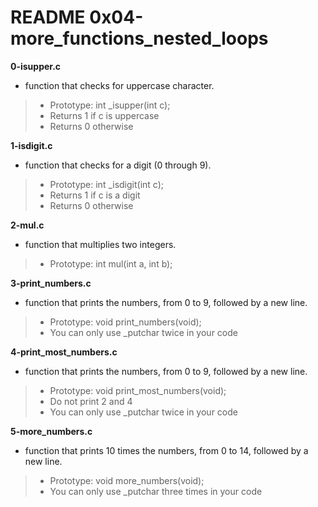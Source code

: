 # README 0x04-more_functions_nested_loops

**0-isupper.c**
* function that checks for uppercase character.

> * Prototype: int _isupper(int c);
> * Returns 1 if c is uppercase
> * Returns 0 otherwise

**1-isdigit.c**
* function that checks for a digit (0 through 9).

> * Prototype: int _isdigit(int c);
> * Returns 1 if c is a digit
> * Returns 0 otherwise

**2-mul.c**
* function that multiplies two integers.

> * Prototype: int mul(int a, int b);

**3-print_numbers.c**
* function that prints the numbers, from 0 to 9, followed by a new line.

> * Prototype: void print_numbers(void);
> * You can only use _putchar twice in your code

**4-print_most_numbers.c**
*  function that prints the numbers, from 0 to 9, followed by a new line.

> * Prototype: void print_most_numbers(void);
> * Do not print 2 and 4
> * You can only use _putchar twice in your code

**5-more_numbers.c**
* function that prints 10 times the numbers, from 0 to 14, followed by a new line.

> * Prototype: void more_numbers(void);
> * You can only use _putchar three times in your code